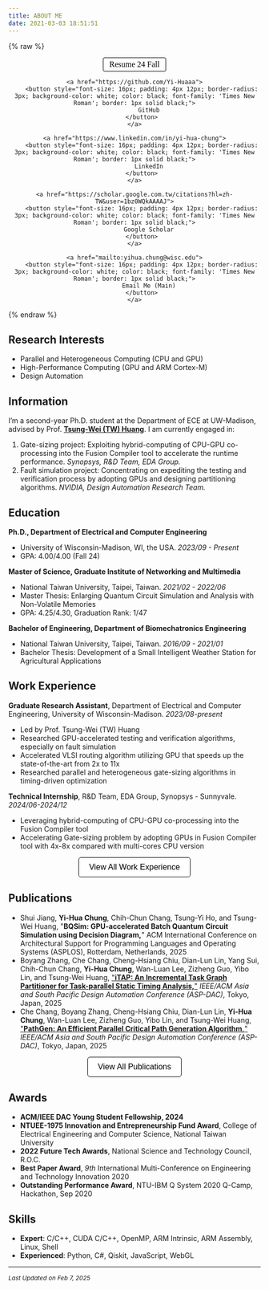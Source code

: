 ```yaml
---
title: ABOUT ME
date: 2021-03-03 18:51:51
---
```


<!-- # **My Resume** -->

<!-- {% raw %}
<button onclick="window.open('/uploads/Yi-Hua-Chung-Resume-20241001.pdf')" style="font-size: 18px; padding: 8px 16px; border-radius: 0px; background-color: #ff8400; color: white; font-family: 'Times New Roman';">Resume 24 Fall</button>
{% endraw %}


<a href="https://github.com/Yi-Huaaa">
  <button style="font-size: 18px; padding: 8px 16px; border-radius: 0px; background-color: #333; color: white; font-family: 'Times New Roman';">GitHub</button>
</a>

<a href="https://www.linkedin.com/in/yi-hua-chung">
  <button style="font-size: 18px; padding: 8px 16px; border-radius: 0px; background-color: #0077b5; color: white; font-family: 'Times New Roman';">LinkedIn</button>
</a>


<a href="https://scholar.google.com.tw/citations?hl=zh-TW&user=1bz0WQkAAAAJ">
  <button style="font-family: 'Times New Roman'; font-size: 18px; padding: 8px 16px; border-radius: 0px; background-color: #4285F4; color: white;">Google Scholar</button>
</a>

<a href="mailto:yihua.chung@wisc.edu">
  <button style="font-family: 'Times New Roman'; font-size: 18px; padding: 8px 16px; border-radius: 0px; background-color: #4CAF50; color: white;">Email Me (Main)</button>
</a> -->

{% raw %}
<div style="text-align: center;">
    <button onclick="window.open('/uploads/Yi-Hua-Chung-Resume-20250208.pdf')" 
        style="font-size: 16px; padding: 4px 12px; border-radius: 3px; background-color: white; color: black; font-family: 'Times New Roman'; border: 1px solid black;">
        Resume 24 Fall
    </button>

    <a href="https://github.com/Yi-Huaaa">
        <button style="font-size: 16px; padding: 4px 12px; border-radius: 3px; background-color: white; color: black; font-family: 'Times New Roman'; border: 1px solid black;">
            GitHub
        </button>
    </a>

    <a href="https://www.linkedin.com/in/yi-hua-chung">
        <button style="font-size: 16px; padding: 4px 12px; border-radius: 3px; background-color: white; color: black; font-family: 'Times New Roman'; border: 1px solid black;">
            LinkedIn
        </button>
    </a>

    <a href="https://scholar.google.com.tw/citations?hl=zh-TW&user=1bz0WQkAAAAJ">
        <button style="font-size: 16px; padding: 4px 12px; border-radius: 3px; background-color: white; color: black; font-family: 'Times New Roman'; border: 1px solid black;">
            Google Scholar
        </button>
    </a>

    <a href="mailto:yihua.chung@wisc.edu">
        <button style="font-size: 16px; padding: 4px 12px; border-radius: 3px; background-color: white; color: black; font-family: 'Times New Roman'; border: 1px solid black;">
            Email Me (Main)
        </button>
    </a>
</div>
{% endraw %}




## <i class="fa fa-book"></i> Research Interests
* Parallel and Heterogeneous Computing (CPU and GPU)
* High-Performance Computing (GPU and ARM Cortex-M)
* Design Automation
<!-- * Quantum Simulation (Circuit/Annealing-based) (minor) -->
<!-- * Post Quantum Cryptography (Polynomial Multiplication) (minor) -->


## <i class="fa fa-info-circle"></i> Information
I’m a second-year Ph.D. student at the Department of ECE at UW-Madison, advised by Prof. [**Tsung-Wei (TW) Huang**](https://tsung-wei-huang.github.io). I am currently engaged in:
1. Gate-sizing project: Exploiting hybrid-computing of CPU-GPU co-processing into the Fusion Compiler tool to accelerate the runtime performance. *Synopsys, R&D Team, EDA Group.*
2. Fault simulation project: Concentrating on expediting the testing and verification process by adopting GPUs and designing partitioning algorithms. *NVIDIA, Design Automation Research Team.*
<!-- In addition to our ongoing fault simulation project, I have conducted a comprehensive survey of papers within the EDA research field, specifically focusing on acceleration strategies to expedite global routing. -->

## <i class="fa fa-graduation-cap"></i> Education
**Ph.D., Department of Electrical and Computer Engineering** 
* University of Wisconsin-Madison, WI, the USA. *2023/09 - Present*
* GPA: 4.00/4.00 (Fall 24)


**Master of Science, Graduate Institute of Networking and Multimedia**
* National Taiwan University, Taipei, Taiwan. *2021/02 - 2022/06*
* Master Thesis: Enlarging Quantum Circuit Simulation and Analysis with Non-Volatile Memories
* GPA: 4.25/4.30, Graduation Rank: 1/47

**Bachelor of Engineering, Department of Biomechatronics Engineering**
* National Taiwan University, Taipei, Taiwan. *2016/09 - 2021/01*
* Bachelor Thesis: Development of a Small Intelligent Weather Station for Agricultural Applications
<!-- * GPA: 3.72/4.30 -->


## <i class="fa fa-briefcase"></i> Work Experience
**Graduate Research Assistant**, Department of Electrical and Computer Engineering, University of Wisconsin-Madison. *2023/08-present* 
* Led by Prof. Tsung-Wei (TW) Huang
* Researched GPU-accelerated testing and verification algorithms, especially on fault simulation
* Accelerated VLSI routing algorithm utilizing GPU that speeds up the state-of-the-art from 2x to 11x
* Researched parallel and heterogeneous gate-sizing algorithms in timing-driven optimization

**Technical Internship**, R&D Team, EDA Group, Synopsys - Sunnyvale. *2024/06-2024/12* 
* Leveraging hybrid-computing of CPU-GPU co-processing into the Fusion Compiler tool
* Accelerating Gate-sizing problem by adopting GPUs in Fusion Compiler tool with 4x-8x compared with multi-cores CPU version
<!-- 按鈕跳轉到完整列表 -->
<!-- <p style="text-align: center;">
    <a href="/workexperience" target="_blank">
        <button style="font-size: 16px; padding: 10px 20px; border-radius: 5px; background-color: #0077b5; color: white; border: none;">View All Work Experience</button>
    </a>
</p> -->
<!-- 按鈕跳轉到完整列表 -->
<p style="text-align: center;">
    <a href="/workexperience" target="_blank">
        <button style="font-size: 16px; padding: 10px 20px; border-radius: 5px; background-color: white; color: black; border: 1px solid black;">
            <i class="fa fa-search"></i> View All Work Experience
        </button>
    </a>
</p>




## <i class="fa fa-book"></i> Publications
* Shui Jiang, **Yi-Hua Chung**, Chih-Chun Chang, Tsung-Yi Ho, and Tsung-Wei Huang, "**BQSim: GPU-accelerated Batch Quantum Circuit Simulation using Decision Diagram,**" ACM International Conference on Architectural Support for Programming Languages and Operating Systems (ASPLOS), Rotterdam, Netherlands, 2025
* Boyang Zhang, Che Chang, Cheng-Hsiang Chiu, Dian-Lun Lin, Yang Sui, Chih-Chun Chang, **Yi-Hua Chung**, Wan-Luan Lee, Zizheng Guo, Yibo Lin, and Tsung-Wei Huang, ["**iTAP: An Incremental Task Graph Partitioner for Task-parallel Static Timing Analysis,**"](https://tsung-wei-huang.github.io/papers/2025-ASPDAC-iTAP.pdf) *IEEE/ACM Asia and South Pacific Design Automation Conference (ASP-DAC)*, Tokyo, Japan, 2025
* Che Chang, Boyang Zhang, Cheng-Hsiang Chiu, Dian-Lun Lin, **Yi-Hua Chung**, Wan-Luan Lee, Zizheng Guo, Yibo Lin, and Tsung-Wei Huang, ["**PathGen: An Efficient Parallel Critical Path Generation Algorithm,**"](https://tsung-wei-huang.github.io/papers/2025-ASPDAC-PathGen.pdf) *IEEE/ACM Asia and South Pacific Design Automation Conference (ASP-DAC)*, Tokyo, Japan, 2025
<!-- 按鈕跳轉到完整列表 -->
<!-- <p style="text-align: center;">
    <a href="/publications" target="_blank">
        <button style="font-size: 16px; padding: 10px 20px; border-radius: 5px; background-color: #0077b5; color: white; border: none;">View All Publications</button>
    </a>
</p> -->
<!-- 按鈕跳轉到完整列表 -->
<p style="text-align: center;">
    <a href="/publications" target="_blank">
        <button style="font-size: 16px; padding: 10px 20px; border-radius: 5px; background-color: white; color: black; border: 1px solid black;">
            <i class="fa fa-search"></i> View All Publications
        </button>
    </a>
</p>


  
## <i class="fa fa-trophy"></i> Awards
* **ACM/IEEE DAC Young Student Fellowship, 2024**
* **NTUEE-1975 Innovation and Entrepreneurship Fund Award**, College of Electrical Engineering and Computer Science, National Taiwan University
* **2022 Future Tech Awards**, National Science and Technology Council, R.O.C.
* **Best Paper Award**, _9th_ International Multi-Conference on Engineering and Technology Innovation 2020
* **Outstanding Performance Award**, NTU-IBM Q System 2020 Q-Camp, Hackathon, Sep 2020

## <i class="fa fa-cogs"></i> Skills
* **Expert**: C/C++, CUDA C/C++, OpenMP, ARM Intrinsic, ARM Assembly, Linux, Shell
* **Experienced**: Python, C#, Qiskit, JavaScript, WebGL

<!-- ### Projects
* **Variational Neural Annealing - Recurrent Neural Network Wave Functions**
  * <span style="font-size: 16px;">Reproduced works from Waterloo University to solve the 1D and 2D Ising problems with 1D and 2D RNN models</span>
  * <span style="font-size: 16px;">Compared the solution quality and cost time between variational neural annealing and classical simulated quantum annealing</span> 
* **2022 QOSF Cohort-5 (Mentorship program)**
  * <span style="font-size: 16px;">Constructed quantum circuits of Grover's algorithm to find the best solution for the quantum tic-tac-toe</span>
* **Quantum 2D DNA Pattern Matching**
  - <span style="font-size: 16px;">Bo-Cheng Jhu, **Yi-Hua Chung**, Nai-Wei Syu, Ting Wu, and Bo-Syun Lin
* **Completed competition 4/4**, IBM Quantum Challenge 2020, May 2020</span> -->

<!-- --- -->

<!-- 
## <i class="fa fa-globe"></i> More About Me
Before joining TW's lab, I worked as a full-time research assistant at the Institute of Information Science, Academia Sinica, under the supervision of Prof. [**Bo-Yin Yang**](https://homepage.iis.sinica.edu.tw/pages/byyang/index_en.html), Prof. [**Daniel J. Bernstein**](http://cr.yp.to/djb.html), and Prof. [**Tanja Lange**](https://hyperelliptic.org/tanja/), studying assembly-optimized implementations in lattice-based post-quantum systems and implementing a library for big integer multiplication on GPU by employing number-theoretic transformations algorithm. I pursued my M.S. degree, instructed by Prof. [**Shih-Hao Hung**](https://sites.google.com/csie.ntu.edu.tw/paslab/members?authuser=0). I worked on two notable projects, including enhancing quantum circuit simulation and analysis utilizing non-volatile memories and accelerating simulated quantum annealing by leveraging GPU and tensor cores.

I am passionate about solving Sudoku. I often watch videos on YouTube presenting different problem-solving skills by professional individuals. 
I also like essential oils; the scent of various woody essential oils makes me relax. -->


<!-- 
> Don't let anyone rob you of your imagination, your creativity, or your curiosity. It's your place in the world; it's your life. Go on and do all you can with it, and make it the life you want to live.  --Mae Jemison -->

---

<span style="font-size: 12px;">*Last Updated on Feb 7, 2025*</span>
